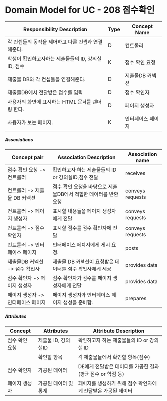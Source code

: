 # Domain Model for UC - 208 점수확인

| Responsibility Description                                   | Type | Concept Name      |
| ------------------------------------------------------------ | ---- | ----------------- |
| 각 컨셉들의 동작을 제어하고 다른 컨셉과 연결해준다.          | D    | 컨트롤러          |
| 학생이 확인하고자하는 제출물들의 ID, 강의실 ID, 점수           | K    | 점수 확인 요청  |
| 제출물 DB와 각 컨셉들을 연결해준다.                 | D    | 제출물DB 커넥션         |
| 제출물DB에서 전달받은 점수를 입력 | D    | 점수 확인자     |
| 사용자의 화면에 표시하는 HTML 문서를 렌더링 한다.            | D    | 페이지 생성자     |
| 사용자가 보는 페이지.                                        | K    | 인터페이스 페이지 |

##### Associations

| Concept pair                       | Association Description                                      | Association name |
| ---------------------------------- | ------------------------------------------------------------ | ---------------- |
| 점수 확인 요청 -> 컨트롤러       | 확인하고자 하는 제출물들의 ID or 강의실ID,점수 전달            | receives         |
| 컨트롤러 -> 제출물 DB 커넥션              | 점수 확인 요청을 바탕으로 제출물DB에서 적합한 데이터를 반환 요청 | conveys requests |
| 컨트롤러 -> 페이지 생성자          | 표시할 내용들을 페이지 생성자에게 전달                       | conveys requests |
| 컨트롤러 -> 점수 확인자          | 표시할 점수를 점수 확인자에 전달     | conveys requests |
| 컨트롤러 -> 인터페이스 페이지      | 인터페이스 페이지에게 게시 요청.                             | posts            |
| 제출물DB 커넥션 -> 점수 확인자         |제출물 DB 커넥션이 요청받은 데이터를 점수 확인자에게 제공         | provides data    |
| 점수 확인자 -> 페이지 생성자     | 점수 확인자가 점수를 페이지 생성자에게 전달 | provides data    |
| 페이지 생성자 -> 인터페이스 페이지 | 페이지 생성자가 인터페이스 페이지 생성을 준비함.             | prepares         |

##### Attributes

| Concept          | Attributes            | Attribute Description                                        |
| ---------------- | --------------------- | ------------------------------------------------------------ |
| 점수 확인 요청 | 제출물 ID, 강의실ID             | 확인하고자 하는 제출물들의 ID or 강의실 ID                               |
|                  | 확인할 항목           | 각 제출물들에서 확인할 항목(점수)     |
| 점수 확인자    | 가공된 데이터 | DB에게 전달받은 데이터를 가공한 결과(평균 점수 or 학점 등)                         |
| 페이지 생성자    | 가공된 데이터 및 통계 | 페이지를 생성하기 위해 점수 확인자에게 전달받은 가공된 데이터 |
